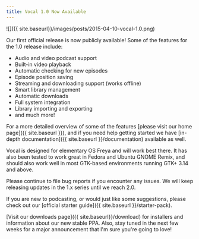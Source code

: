 ```yaml
---
title: Vocal 1.0 Now Available
---
```


![]({{ site.baseurl}}/images/posts/2015-04-10-vocal-1.0.png)

Our first official release is now publicly available! Some of the features for the 1.0 release include:

* Audio and video podcast support
* Built-in video playback
* Automatic checking for new episodes
* Episode position saving
* Streaming and downloading support (works offline)
* Smart library management
* Automatic downloads
* Full system integration
* Library importing and exporting
* and much more!

For a more detailed overview of some of the features [please visit our home page]({{ site.baseurl }}), and if you need help getting started we have [in-depth documentation]({{ site.baseurl }}/documentation) available as well.

Vocal is designed for elementary OS Freya and will work best there. It has also been tested to work great in Fedora and Ubuntu GNOME Remix, and should also work well in most GTK-based environments running GTK+ 3.14 and above.

Please continue to file bug reports if you encounter any issues. We will keep releasing updates in the 1.x series until we reach 2.0.

If you are new to podcasting, or would just like some suggestions, please check out our [official starter guide]({{ site.baseurl }}/starter-pack).

[Visit our downloads page]({{ site.baseurl}}/download) for installers and information about our new stable PPA. Also, stay tuned in the next few weeks for a major announcement that I'm sure you're going to love!